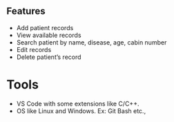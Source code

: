 ## Features

- Add patient records
- View available records
- Search patient by name, disease, age, cabin number
- Edit records
- Delete patient’s record


# Tools

- VS Code with some extensions like C/C++.
- OS like Linux and Windows. Ex: Git Bash etc.,
